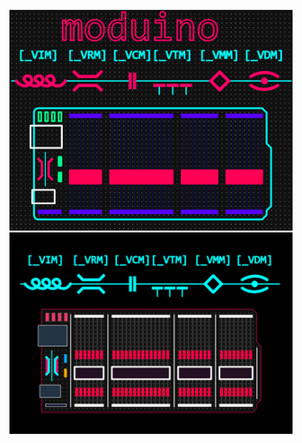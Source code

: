 ![moduino](/ComponentryKiro/moduino/moduino.png)
![megamod](/ComponentryKiro/moduino/moduino_megamod.png)